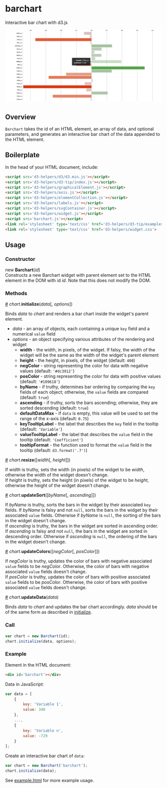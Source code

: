# barchart
Interactive bar chart with d3.js

![alt text](https://raw.githubusercontent.com/alexrfling/barchart/master/img/example.png)

## Overview
`Barchart` takes the id of an HTML element, an array of data, and optional
parameters, and generates an interactive bar chart of the data appended to the
HTML element.

## Boilerplate
In the head of your HTML document, include:
```html
<script src='d3-helpers/d3/d3.min.js'></script>
<script src='d3-helpers/d3-tip/index.js'></script>
<script src='d3-helpers/graphicalElement.js'></script>
<script src='d3-helpers/axis.js'></script>
<script src='d3-helpers/elementCollection.js'></script>
<script src='d3-helpers/labels.js'></script>
<script src='d3-helpers/svgContainer.js'></script>
<script src='d3-helpers/widget.js'></script>
<script src='barchart.js'></script>
<link rel='stylesheet' type='text/css' href='d3-helpers/d3-tip/examples/example-styles.css'>
<link rel='stylesheet' type='text/css' href='d3-helpers/widget.css'>
```

## Usage

### Constructor
new **Barchart**(_id_)  
Constructs a new Barchart widget with parent element set to the HTML element in the DOM with id _id_. Note that this does not modify the DOM.

### Methods
<a name='initialize' href='#initialize'>#</a> _chart_.**initialize**(_data_[, _options_])

Binds _data_ to _chart_ and renders a bar chart inside the widget's parent element.
* _data_ - an array of objects, each containing a unique `key` field and a numerical `value` field
* _options_ - an object specifying various attributes of the rendering and widget
  * **width** - the width, in pixels, of the widget. If falsy, the width of the widget will be the same as the width of the widget's parent element
  * **height** - the height, in pixels, of the widget (default: `400`)
  * **negColor** - string representing the color for data with negative values (default: `'#dc3912'`)
  * **posColor** - string representing the color for data with positive values (default: `'#109618'`)
  * **byName** - if truthy, determines bar ordering by comparing the `key` fields of each object; otherwise, the `value` fields are compared (default: `true`)
  * **ascending** - if truthy, sorts the bars ascending; otherwise, they are sorted descending (default: `true`)
  * **defaultDataMax** - if `data` is empty, this value will be used to set the range of the x-axis (default: `0.75`)
  * **keyTooltipLabel** - the label that describes the `key` field in the tooltip (default: `'Variable'`)
  * **valueTooltipLabel** - the label that describes the `value` field in the tooltip (default: `'Coefficient'`)
  * **tooltipFormat** - the function used to format the `value` field in the tooltip (default: `d3.format('.7')`)

<a name='resize' href='#resize'>#</a> _chart_.**resize**([_width_[, _height_]])

If _width_ is truthy, sets the width (in pixels) of the widget to be _width_, otherwise the width of the widget doesn't change.  
If _height_ is truthy, sets the height (in pixels) of the widget to be _height_, otherwise the height of the widget doesn't change.

<a name='updateSort' href='#updateSort'>#</a> _chart_.**updateSort**([_byName_[, _ascending_]])

If _byName_ is truthy, sorts the bars in the widget by their associated `key` fields. If _byName_ is falsy and not `null`, sorts the bars in the widget by their associated `value` fields. Otherwise if _byName_ is `null`, the sorting of the bars in the widget doesn't change.  
If _ascending_ is truthy, the bars in the widget are sorted in ascending order. If _ascending_ is falsy and not `null`, the bars in the widget are sorted in descending order. Otherwise if _ascending_ is `null`, the ordering of the bars in the widget doesn't change.

<a name='updateColors' href='#updateColors'>#</a> _chart_.**updateColors**([_negColor_[, _posColor_]])

If _negColor_ is truthy, updates the color of bars with negative associated `value` fields to be _negColor_. Otherwise, the color of bars with negative associated `value` fields doesn't change.  
If _posColor_ is truthy, updates the color of bars with positive associated `value` fields to be _posColor_. Otherwise, the color of bars with positive associated `value` fields doesn't change.

<a name='updateData' href='#updateData'>#</a> _chart_.**updateData**(_data_)

Binds _data_ to _chart_ and updates the bar chart accordingly. _data_ should be of the same form as described in <a href='#initialize'>initialize</a>.

### Call
```js
var chart = new Barchart(id);
chart.initialize(data, options);
```

### Example
Element in the HTML document:
```html
<div id='barchart'></div>
```
Data in JavaScript:
```js
var data = [
    {
        key: 'Variable 1',
        value: 348
    },
    ...,
    {
        key: 'Variable n',
        value: -729
    }
];
```
Create an interactive bar chart of `data`:
```js
var chart = new Barchart('barchart');
chart.initialize(data);
```
See <a href='https://github.com/alexrfling/barchart/blob/master/example.html'>example.html</a> for more example usage.
